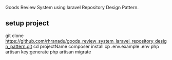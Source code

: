 Goods Review System using laravel Repository Design Pattern.
## setup project
 git clone https://github.com/rhranadu/goods_review_system_laravel_repository_design_pattern.git
 cd projectName
 composer install
 cp .env.example .env
 php artisan key:generate
 php artisan migrate